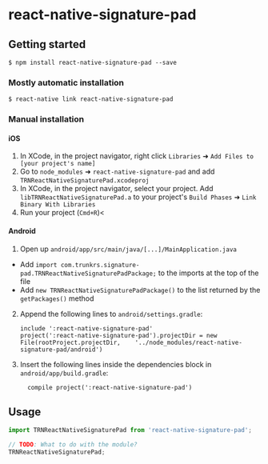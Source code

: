 # react-native-signature-pad

## Getting started

`$ npm install react-native-signature-pad --save`

### Mostly automatic installation

`$ react-native link react-native-signature-pad`

### Manual installation


#### iOS

1. In XCode, in the project navigator, right click `Libraries` ➜ `Add Files to [your project's name]`
2. Go to `node_modules` ➜ `react-native-signature-pad` and add `TRNReactNativeSignaturePad.xcodeproj`
3. In XCode, in the project navigator, select your project. Add `libTRNReactNativeSignaturePad.a` to your project's `Build Phases` ➜ `Link Binary With Libraries`
4. Run your project (`Cmd+R`)<

#### Android

1. Open up `android/app/src/main/java/[...]/MainApplication.java`
  - Add `import com.trunkrs.signature-pad.TRNReactNativeSignaturePadPackage;` to the imports at the top of the file
  - Add `new TRNReactNativeSignaturePadPackage()` to the list returned by the `getPackages()` method
2. Append the following lines to `android/settings.gradle`:
  	```
  	include ':react-native-signature-pad'
  	project(':react-native-signature-pad').projectDir = new File(rootProject.projectDir, 	'../node_modules/react-native-signature-pad/android')
  	```
3. Insert the following lines inside the dependencies block in `android/app/build.gradle`:
  	```
      compile project(':react-native-signature-pad')
  	```


## Usage
```javascript
import TRNReactNativeSignaturePad from 'react-native-signature-pad';

// TODO: What to do with the module?
TRNReactNativeSignaturePad;
```
